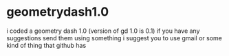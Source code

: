 # geometrydash1.0
i coded a geometry dash 1.0 (version of gd 1.0 is 0.1)
if you have any suggestions send them using something
i suggest you to use gmail or some kind of thing that github has
